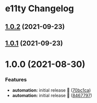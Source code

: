 # e11ty Changelog

## [1.0.2](https://github.com/palebludot/e11ty/compare/v1.0.1...v1.0.2) (2021-09-23)

## [1.0.1](https://github.com/palebludot/e11ty/compare/v1.0.0...v1.0.1) (2021-09-23)

# 1.0.0 (2021-08-30)

### Features

- **automation:** initial release :rocket: ([70bc1ca](https://github.com/palebludot/e11ty/commit/70bc1ca90d69e1af76fce3954688480a92bbc50a))
- **automation:** initial release :rocket: ([8467797](https://github.com/palebludot/e11ty/commit/846779765f02c40b291964edae0ab6d0c27c15c1))
